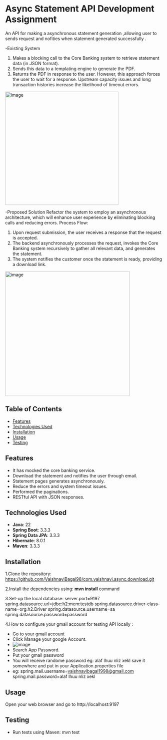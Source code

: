 # Async Statement API Development Assignment
An API for making a asynchronous statement generation ,allowing user to sends request and nofities when statement generated successfully .

-Existing System 
  1. Makes a blocking call to the Core Banking system to retrieve statement data (in JSON format).
  2. Sends this data to a templating engine to generate the PDF.
  3. Returns the PDF in response to the user.
 However, this approach forces the user to wait for a response. Upstream capacity issues and long transaction histories increase the
 likelihood of timeout errors.
<img width="362" alt="image" src="https://github.com/user-attachments/assets/b8bcdcd2-dc09-4812-a79e-a7b625173e89">

-Proposed Solution
 Refactor the system to employ an asynchronous architecture, which will enhance user experience by eliminating blocking calls and reducing
 errors.
 Process Flow:
 1. Upon request submission, the user receives a response that the request is accepted.
 2. The backend asynchronously processes the request, invokes the Core Banking system recursively to gather all relevant data, and
 generates the statement.
 3. The system notifies the customer once the statement is ready, providing a download link.
 <img width="398" alt="image" src="https://github.com/user-attachments/assets/6c351ca7-d0b5-4400-b00c-67f6ee14d81e">



## Table of Contents

- [Features](#features)
- [Technologies Used](#technologies-used)
- [Installation](#installation)
- [Usage](#usage)
- [Testing](#testing)

## Features

- It has mocked the core banking service.
- Download the statement and notifies the user through email.
- Statement pages generates asynchronously.
- Reduce the errors and system timeout issues.
- Performed the paginations.
- RESTful API with JSON responses.

## Technologies Used

- **Java**: 22
- **Spring Boot**: 3.3.3
- **Spring Data JPA**: 3.3.3
- **Hibernate**: 8.0.1
- **Maven**: 3.3.3

## Installation
1.Clone the repository:
  https://github.com/VaishnaviBagal98/com.vaishnavi.async.download.git
  
2.Install the dependencies using:  **mvn install** command

3.Set-up the local database:
  server.port=9197
  spring.datasource.url=jdbc:h2:mem:testdb
  spring.datasource.driver-class-name=org.h2.Driver
  spring.datasource.username=sa
  spring.datasource.password=password

4.How to configure your gmail account for testing API locally :

   - Go to your gmail account
   - Click Manage your google Account.
   - ![image](https://github.com/user-attachments/assets/6cc930b1-ff8b-4291-83f8-7683a080b7e9)
   - Search App Password.
   - Put your gmail password
   - You will receive randome password eg: alaf lhuu nliz xekl save it somewhere and put in your Application.properties file
   - eg:
     spring.mail.username=vaishnavibagal1998@gmail.com
     spring.mail.password=alaf lhuu nliz xekl

## Usage
  Open your web browser and go to http://localhost:9197 
  
## Testing
  - Run tests using Maven: mvn test 

